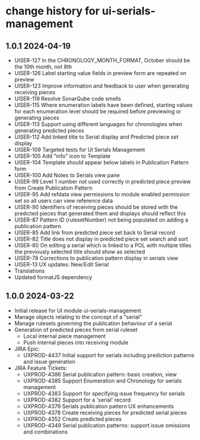 # change history for ui-serials-management

## 1.0.1 2024-04-19
  * UISER-127 In the CHRONOLOGY_MONTH_FORMAT, October should be the 10th month, not 8th
  * UISER-126 Label starting value fields in preview form are repeated on preview
  * UISER-123 Improve information and feedback to user when generating receiving pieces
  * UISER-119 Resolve SonarQube code smells
  * UISER-115 Where enumeration labels have been defined, starting values for each enumeration level should be required before previewing or generating pieces
  * UISER-113 Support using different languages for chronologies when generating predicted pieces
  * UISER-112 Add linked title to Serial display and Predicted piece set display
  * UISER-109 Targeted tests for UI Serials Management
  * UISER-105 Add "info" icon to Template 
  * UISER-104 Template should appear below labels in Publication Pattern form
  * UISER-100 Add Notes to Serials view pane
  * UISER-99 Level 1 number not used correctly in predicted piece preview from Create Publication Pattern
  * UISER-95 Add refdata view permissions to module enabled permission set so all users can view reference data
  * UISER-90 Identifiers of receiving pieces should be stored with the predicted pieces that generated them and displays should reflect this
  * UISER-87 Pattern ID (rulesetNumber) not being populated on adding a publication pattern
  * UISER-85 Add link from predicted piece set back to Serial record
  * UISER-82 Title does not display in predicted piece set search and sort
  * UISER-80 On editing a serial which is linked to a POL with multiple titles the previously selected title should show as selected
  * UISER-78 Corrections to publication pattern display in serials view
  * UISER-13 UX updates: New/Edit Serial
  * Translations
  * Updated formatJS dependency

## 1.0.0 2024-03-22
  * Initial release for UI module ui-serials-management
  * Manage objects relating to the concept of a "serial"
  * Manage rulesets governing the publication behaviour of a serial
  * Generation of predicted pieces from serial ruleset
    * Local internal piece management
    * Push internal pieces into receiving module
  * JIRA Epic:
    * UXPROD-4437	Initial support for serials including prediction patterns and issue generation
  * JIRA Feature Tickets:
    * UXPROD-4386	Serial publication pattern: basic creation, view
    * UXPROD-4385	Support Enumeration and Chronology for serials management
    * UXPROD-4383	Support for specifying issue frequency for serials
    * UXPROD-4382	Support for a 'serial' record
    * UXPROD-4379	Serials publication pattern UX enhancements
    * UXPROD-4378	Create receiving pieces for predicted serial pieces
    * UXPROD-4352	Create predicted pieces
    * UXPROD-4349	Serial publication patterns: support issue omissions and combinations
